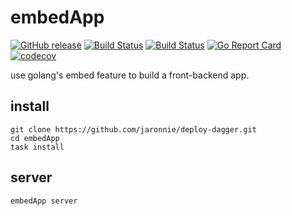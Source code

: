 # embedApp

[![GitHub release](https://img.shields.io/github/release/jaronnie/deploy-dagger.svg?style=flat-square)](https://github.com/jaronnie/deploy-dagger/releases/latest)
[![Build Status](https://img.shields.io/github/actions/workflow/status/jaronnie/deploy-dagger/ci.yaml?branch=main&label=embedApp-golint&logo=github&style=flat-square)](https://github.com/jaronnie/deploy-dagger/actions?query=workflow%3AembedApp-golint)
[![Build Status](https://img.shields.io/github/actions/workflow/status/jaronnie/deploy-dagger/ci.yaml?branch=main&label=goreleaser-embedApp&logo=github&style=flat-square)](https://github.com/jaronnie/deploy-dagger/actions?query=workflow%3Agoreleaser-embedApp)
[![Go Report Card](https://goreportcard.com/badge/github.com/jaronnie/deploy-dagger?style=flat-square)](https://goreportcard.com/report/github.com/jaronnie/deploy-dagger)
[![codecov](https://img.shields.io/codecov/c/github/jaronnie/deploy-dagger?logo=codecov&style=flat-square)](https://codecov.io/gh/jaronnie/deploy-dagger)

use golang's embed feature to build a front-backend app.

## install

```shell
git clone https://github.com/jaronnie/deploy-dagger.git
cd embedApp
task install
```

## server

```shell
embedApp server
```


